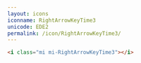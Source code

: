 ```yaml
---
layout: icons
iconname: RightArrowKeyTime3
unicode: EDE2
permalink: /icon/RightArrowKeyTime3/
---
```


``` html
<i class="mi mi-RightArrowKeyTime3"></i>
```
